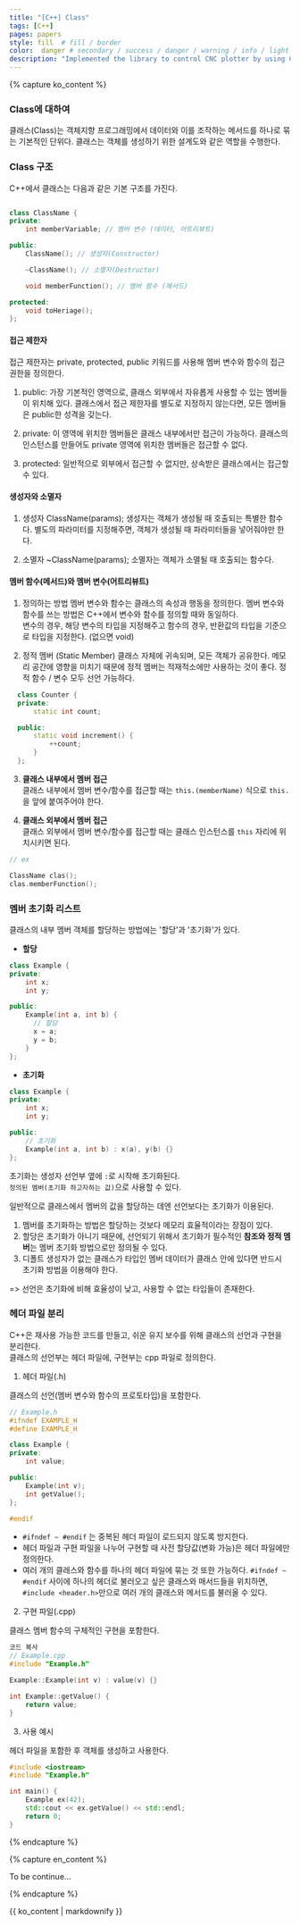 ```yaml
---
title: "[C++] Class"
tags: [C++]
pages: papers
style: fill  # fill / border 
color:  danger # secondary / success / danger / warning / info / light / dark
description: "Implemented the library to control CNC plotter by using C++. <br>-<br> C++을 이용해 CNC Plotter을 제어하는 라이브러리를 구현했다."
---
```


<!-- 한국어 콘텐츠 -->
{% capture ko_content %}

### Class에 대하여 
클래스(Class)는 객체지향 프로그래밍에서 데이터와 이를 조작하는 메서드를 하나로 묶는 기본적인 단위다. 클래스는 객체를 생성하기 위한 설계도와 같은 역할을 수행한다. 

### Class 구조  
  
C++에서 클래스는 다음과 같은 기본 구조를 가진다.

```cpp

class ClassName {
private:
    int memberVariable; // 멤버 변수 (데이터, 어트리뷰트)

public:
    ClassName(); // 생성자(Constructor)

    ~ClassName(); // 소멸자(Destructor)

    void memberFunction(); // 멤버 함수 (메서드)

protected:
    void toHeriage();
};
```
#### 접근 제한자 
접근 제한자는 private, protected, public 키워드를 사용해 멤버 변수와 함수의 접근 권한을 정의한다.  

01. public:
  가장 기본적인 영역으로, 클래스 외부에서 자유롭게 사용할 수 있는 멤버들이 위치해 있다. 클래스에서 접근 제한자를 별도로 지정하지 않는다면, 모든 멤버들은 public한 성격을 갖는다.  

02. private:
  이 영역에 위치한 멤버들은 클래스 내부에서만 접근이 가능하다. 클래스의 인스턴스를 만들어도 private 영역에 위치한 멤버들은 접근할 수 없다. 

03. protected:
  일반적으로 외부에서 접근할 수 없지만, 상속받은 클래스에서는 접근할 수 있다. 


#### 생성자와 소멸자

01. 생성자 ClassName(params);
  생성자는 객체가 생성될 때 호출되는 특별한 함수다. 별도의 파라미터를 지정해주면, 객체가 생성될 때 파라미터들을 넣어줘야만 한다.   

02. 소멸자 ~ClassName(params);
  소멸자는 객체가 소멸될 때 호출되는 함수다.

#### 멤버 함수(메서드)와 멤버 변수(어트리뷰트)

01. 정의하는 방법
  멤버 변수와 함수는 클래스의 속성과 행동을 정의한다. 멤버 변수와 함수를 쓰는 방법은 C++에서 변수와 함수를 정의할 때와 동일하다.  
  변수의 경우, 해당 변수의 타입을 지정해주고 함수의 경우, 반환값의 타입을 기준으로 타입을 지정한다. (없으면 void)

02. 정적 멤버 (Static Member)
  클래스 자체에 귀속되며, 모든 객체가 공유한다. 메모리 공간에 영향을 미치기 때문에 정적 멤버는 적재적소에만 사용하는 것이 좋다. 정적 함수 / 변수 모두 선언 가능하다.  

```cpp
  class Counter {
  private:
      static int count;

  public:
      static void increment() {
          ++count;
      }
  };
```

03. **클래스 내부에서 멤버 접근**  
  클래스 내부에서 멤버 변수/함수를 접근할 때는 `this.(memberName)` 식으로 `this.`을 앞에 붙여주어야 한다.  

04. **클래스 외부에서 멤버 접근**  
  클래스 외부에서 멤버 변수/함수를 접근할 때는 클래스 인스턴스를 `this` 자리에 위치시키면 된다.  

  ```cpp
  // ex

  ClassName clas();
  clas.memberFunction();
  ```


### 멤버 초기화 리스트  

클래스의 내부 멤버 객체를 할당하는 방법에는 '할당'과 '초기화'가 있다.  

- **할당**  

```cpp
class Example {
private:
    int x;
    int y;

public:
    Example(int a, int b) {
      // 할당 
      x = a;
      y = b;
    }
};
```
- **초기화**  

```cpp
class Example {
private:
    int x;
    int y;

public:
    // 초기화 
    Example(int a, int b) : x(a), y(b) {}
};
```
초기화는 생성자 선언부 옆에 `:`로 시작해 초기화된다.  
`정의된 멤버(초기화 하고자하는 값)`으로 사용할 수 있다. 

일반적으로 클래스에서 멤버의 값을 할당하는 데엔 선언보다는 초기화가 이용된다.   

01. 멤버를 초기화하는 방법은 할당하는 것보다 메모리 효율적이라는 장점이 있다.   
02. 할당은 초기화가 아니기 때문에, 선언되기 위해서 초기화가 필수적인 **참조와 정적 멤버**는 멤버 초기화 방법으로만 정의될 수 있다.   
03. 디폴트 생성자가 없는 클래스가 타입인 멤버 데이터가 클래스 안에 있다면 반드시 초기화 방법을 이용해야 한다.   

=> 선언은 초기화에 비해 효율성이 낮고, 사용할 수 없는 타입들이 존재한다. 


### 헤더 파일 분리 
C++은 재사용 가능한 코드를 만들고, 쉬운 유지 보수를 위해 클래스의 선언과 구현을 분리한다.  
클래스의 선언부는 헤더 파일에, 구현부는 cpp 파일로 정의한다. 

01. 헤더 파일(.h)

클래스의 선언(멤버 변수와 함수의 프로토타입)을 포함한다.

```cpp
// Example.h
#ifndef EXAMPLE_H
#define EXAMPLE_H

class Example {
private:
    int value;

public:
    Example(int v);
    int getValue();
};

#endif
``` 

- `#ifndef ~ #endif` 는 중복된 헤더 파일이 로드되지 않도록 방지한다.  
- 헤더 파일과 구현 파일을 나누어 구현할 때 사전 할당값(변화 가능)은 헤더 파일에만 정의한다.  
- 여러 개의 클래스와 함수를 하나의 헤더 파일에 묶는 것 또한 가능하다. `#ifndef ~ #endif` 사이에 하나의 헤더로 불러오고 싶은 클래스와 매서드들을 위치하면, `#include <header.h>`만으로 여러 개의 클래스와 메서드를 불러올 수 있다. 

02. 구현 파일(.cpp)

클래스 멤버 함수의 구체적인 구현을 포함한다.

```cpp
코드 복사
// Example.cpp
#include "Example.h"

Example::Example(int v) : value(v) {}

int Example::getValue() {
    return value;
}
```


03. 사용 예시

헤더 파일을 포함한 후 객체를 생성하고 사용한다.

```cpp
#include <iostream>
#include "Example.h"

int main() {
    Example ex(42);
    std::cout << ex.getValue() << std::endl;
    return 0;
}
```

{% endcapture %}

<!-- 영어 콘텐츠 -->
{% capture en_content %}

To be continue...

{% endcapture %}

<div id="content-ko" class="lang-content" data-lang="ko">
  {{ ko_content | markdownify }}
</div>

<div id="content-en" class="lang-content" data-lang="en" style="display: none;">
  {{ en_content | markdownify }}
</div>